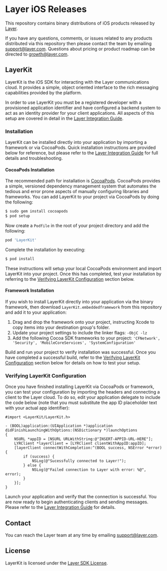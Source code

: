 # Layer iOS Releases

This repository contains binary distributions of iOS products released by [Layer](http://layer.com).

If you have any questions, comments, or issues related to any products distributed via this repository then please contact the team by emailing [support@layer.com](mailto:support@layer.com). Questions about pricing or product roadmap can be directed to [growth@layer.com](mailto:growth@layer.com).

## LayerKit

LayerKit is the iOS SDK for interacting with the Layer communications cloud. It provides a simple, object oriented interface to the rich messaging capabilities provided by the platform.

In order to use LayerKit you must be a registered developer with a provisioned application identifier and have configured a backend system to act as an identity provider for your client applications. All aspects of this setup are covered in detail in the [Layer Integration Guide](https://preview.layer.com/docs/integration).

### Installation

LayerKit can be installed directly into your application by importing a framework or via CocoaPods. Quick installation instructions are provided below for reference, but please refer to the [Layer Integration Guide](https://preview.layer.com/docs/integration) for full details and troubleshooting.

#### CocoaPods Installation

The recommended path for installation is [CocoaPods](http://cocoapods.org/). CocoaPods provides a simple, versioned dependency management system that automates the tedious and error prone aspects of manually configuring libraries and frameworks. You can add LayerKit to your project via CocoaPods by doing the following:

```sh
$ sudo gem install cocoapods
$ pod setup
```

Now create a `Podfile` in the root of your project directory and add the following:

```ruby
pod 'LayerKit'
```

Complete the installation by executing:

```sh
$ pod install
```

These instructions will setup your local CocoaPods environment and import LayerKit into your project. Once this has completed, test your installation by referring to the [Verifying LayerKit Configuration](#verifying-layerkit-configuration) section below.

#### Framework Installation

If you wish to install LayerKit directly into your application via the binary framework, then download `LayerKit.embeddedframework` from this repository and add it to your application:

1. Drag and drop the framework onto your project, instructing Xcode to copy items into your destination group's folder.
2. Update your project settings to include the linker flags: `-ObjC -lz`
3. Add the following Cocoa SDK frameworks to your project: `'CFNetwork', 'Security', 'MobileCoreServices', 'SystemConfiguration'`

Build and run your project to verify installation was successful. Once you have completed a successful build, refer to the [Verifying LayerKit Configuration](#verifying-layerkit-configuration) section below for details on how to test your setup.

### Verifying LayerKit Configuration

Once you have finished installing LayerKit via CocoaPods or framework, you can test your configuration by importing the headers and connecting a client to the Layer cloud. To do so, edit your application delegate to include the code below (note that you must substitute the app ID placeholder text with your actual app identifier):

```objc
#import <LayerKit/LayerKit.h>

- (BOOL)application:(UIApplication *)application didFinishLaunchingWithOptions:(NSDictionary *)launchOptions
{
	NSURL *appID = [NSURL URLWithString:@"INSERT-APPID-URL-HERE"];
	LYRClient *layerClient = [LYRClient clientWithAppID:appID];
	[layerClient connectWithCompletion:^(BOOL success, NSError *error) {
		if (success) {
			NSLog(@"Sucessfully connected to Layer!");
		} else {
			NSLog(@"Failed connection to Layer with error: %@", error);
		}
	}];
}
```

Launch your application and verify that the connection is successful. You are now ready to begin authenticating clients and sending messages. Please refer to the [Layer Integration Guide](https://developer.layer.com/docs/guide) for details.

## Contact

You can reach the Layer team at any time by emailing [support@layer.com](mailto:support@layer.com).

## License

LayerKit is licensed under the [Layer SDK License](https://github.com/layerhq/releases-ios/LICENSE.md).
